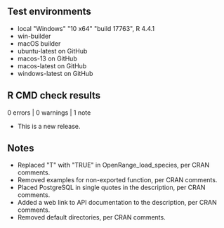 ## Test environments
* local  "Windows" "10 x64" "build 17763",  R 4.4.1
* win-builder
* macOS builder
* ubuntu-latest on GitHub
* macos-13 on GitHub
* macos-latest on GitHub
* windows-latest on GitHub

## R CMD check results

0 errors | 0 warnings | 1 note

* This is a new release.

## Notes
* Replaced "T" with "TRUE" in OpenRange_load_species, per CRAN comments.
* Removed examples for non-exported function, per CRAN comments.
* Placed PostgreSQL in single quotes in the description, per CRAN comments.
* Added a web link to API documentation to the description, per CRAN comments.
* Removed default directories, per CRAN comments.
